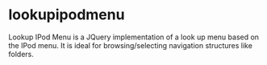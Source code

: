 lookupipodmenu
==============

Lookup IPod Menu is a JQuery implementation of a look up menu based on the IPod menu. It is ideal for browsing/selecting navigation structures like folders.
